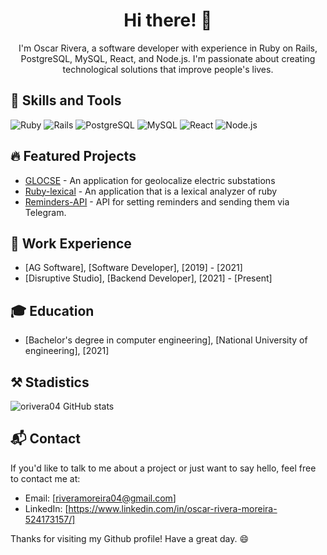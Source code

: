 <div align="center">
  <h1>Hi there! 👋</h1>
  <p>I'm Oscar Rivera, a software developer with experience in Ruby on Rails, PostgreSQL, MySQL, React, and Node.js. I'm passionate about creating technological solutions that improve people's lives.</p>
</div>

## 🚀 Skills and Tools

![Ruby](https://img.shields.io/badge/Ruby-3.2.2-red)
![Rails](https://img.shields.io/badge/Rails-7.0.4.3-orange)
![PostgreSQL](https://img.shields.io/badge/PostgreSQL-15-blue)
![MySQL](https://img.shields.io/badge/MySQL-8.0.23-blue)
![React](https://img.shields.io/badge/React-18-blueviolet)
![Node.js](https://img.shields.io/badge/Node.js-18.16.0-green)

## 🔥 Featured Projects

- [GLOCSE](https://github.com/Orivera04/Glocse) - An application for geolocalize electric substations
- [Ruby-lexical](https://github.com/Orivera04/Analizador-Lexico-Ruby-) - An application that is a lexical analyzer of ruby
- [Reminders-API](https://github.com/Orivera04/Reminders-API) - API for setting reminders and sending them via Telegram.

## 💼 Work Experience

- [AG Software], [Software Developer], [2019] - [2021]
- [Disruptive Studio], [Backend Developer], [2021] - [Present]

## 🎓 Education

- [Bachelor's degree in computer engineering], [National University of engineering], [2021]

## ⚒️ Stadistics
![orivera04 GitHub stats](https://github-readme-stats.vercel.app/api?username=orivera04&show_icons=true&theme=dracula&count_private=true&locale=en)

## 📬 Contact

If you'd like to talk to me about a project or just want to say hello, feel free to contact me at:

- Email: [riveramoreira04@gmail.com]
- LinkedIn: [https://www.linkedin.com/in/oscar-rivera-moreira-524173157/]

Thanks for visiting my Github profile! Have a great day. 😄
